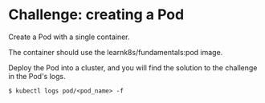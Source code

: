 # Challenge: creating a Pod

Create a Pod with a single container.

The container should use the learnk8s/fundamentals:pod image.

Deploy the Pod into a cluster, and you will find the solution to the challenge in the Pod's logs.
```
$ kubectl logs pod/<pod_name> -f
```